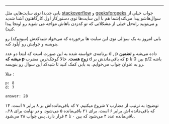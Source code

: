 ----------
بابی جدیدا توی سایت‌هایی مثل [stackoverflow](http://stackoverflow.com/) و [geeksforgeeks](https://www.geeksforgeeks.org/) جواب خیلی از سوال‌هاشو پیدا می‌کنه(شما هم با این سایت‌ها توی دستورکار اول کارگاهتون آشنا شدید و می‌تونید راه‌حل خیلی از مشکلاتی که تو کد‌زدن باهاش مواجه می شوید رو اونجا پیدا کنید). 

بابی امروز به یک سوالی توی این سایت ها برخورده که می‌خواد شبه‌کدش (سودوکد) رو بنویسه و جوابش رو آپلود کنه. 

برنامه‌ی خواسته شده به این صورت است که ابتدا دو عدد d , p داده می‌شه و **تضمین میشه که p زوج هست**. حالا کوچک‌ترین مضرب d که باقی‌ماندش بر p بین 0 تا p/2 باشه رو به عنوان جواب می‌خوایم. به بابی کمک کنید تا شبه‌کد این سوال رو بنویسه.

مثلا :
```
p: 8
d: 7

answer: 28
```

توضیح:‌ به ترتیب از مضارب ۷ شروع میکنیم.  ۷ که باقی‌مانده‌اش بر ۸ برابر ۷ است. ۱۴ که باقی‌مانده اش برابر ۶ است. برای ۲۱ باقی‌مانده ۵ می‌شود. و در نهایت برای ۲۸.، باقی‌مانده عدد ۴ می‌شود که بین ۰ تا ۴ قرار دارد. پس جواب ۲۸ می‌شود.
